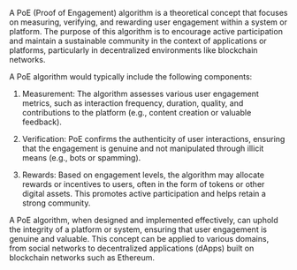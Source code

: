 A PoE (Proof of Engagement) algorithm is a theoretical concept that focuses on measuring, verifying, and rewarding user engagement within a system or platform. The purpose of this algorithm is to encourage active participation and maintain a sustainable community in the context of applications or platforms, particularly in decentralized environments like blockchain networks.

A PoE algorithm would typically include the following components:

1. Measurement: The algorithm assesses various user engagement metrics, such as interaction frequency, duration, quality, and contributions to the platform (e.g., content creation or valuable feedback).

2. Verification: PoE confirms the authenticity of user interactions, ensuring that the engagement is genuine and not manipulated through illicit means (e.g., bots or spamming).

3. Rewards: Based on engagement levels, the algorithm may allocate rewards or incentives to users, often in the form of tokens or other digital assets. This promotes active participation and helps retain a strong community.

A PoE algorithm, when designed and implemented effectively, can uphold the integrity of a platform or system, ensuring that user engagement is genuine and valuable. This concept can be applied to various domains, from social networks to decentralized applications (dApps) built on blockchain networks such as Ethereum.